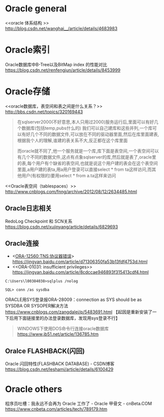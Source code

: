 

# Oracle general

<<oracle 体系结构 >>
http://blog.csdn.net/wanghai__/article/details/4683983

# Oracle索引

Oracle数据库中B-Tree以及BitMap index 的性能对比 https://blog.csdn.net/renfengjun/article/details/8453999

# Oracle存储

<<oracle数据库，表空间和表之间是什么关系？>> http://bbs.csdn.net/topics/320169443
>在sqlserver2000(不好意思,本人只用过2000)服务运行后,里面可以有好几个数据库(包括temp,pubs什么的)
我们可以自己建库和这些并列,一个库可以有好几个不同的数据文件,可以放在不同的驱动器里面,然后在库里面建表,根据我个人的理解,谁建的表关系不大,反正都在这个库里面
> 
>而oracle就不同了,他一个服务就是一个库,库下面是表空间,一个表空间可以有几个不同的数据文件,这点有点象sqlserver的库,然后就是表了,oracle里的表,每个用户有个缺省的表空间,也就是说这个用户建的表会在这个表空间里面,a用户建的表ta,用a用户登录可以直接select * from ta这样访问,而其他用户(有权限的)要用select * from a.ta这样来访问

<<Oracle表空间（tablespaces）>>
http://www.cnblogs.com/fnng/archive/2012/08/12/2634485.html

## Oracle日志相关

RedoLog Checkpoint 和 SCN关系 https://blog.csdn.net/xujinyang/article/details/6829693

## Oracle连接

- <<ORA-12560:TNS:协议器错误>> https://jingyan.baidu.com/article/d71306350fa53b13fdf4753d.html
- <<ORA-01031: insufficient privileges>> https://jingyan.baidu.com/article/8cdccae946893f315413cdf4.html
```
C:\Users\l00384038>sqlplus /nolog

SQL> conn /as sysdba
```

ORACLE用SYS登录报ORA-28009：connection as SYS should be as SYSDBA OR SYSOPER解决方法 https://www.cnblogs.com/zangdalei/p/5483691.html 【起因是重新安装了一下后用下面链接里的办法登录数据库，发现用sys登录不行】
> WINDOWS下使用DOS命令行连接oracle数据库 https://www.jb51.net/article/136785.htm

## Oralce FLASHBACK(闪回)

Oracle 闪回特性(FLASHBACK DATABASE) - CSDN博客
https://blog.csdn.net/leshami/article/details/6100429


# Oracle others

程序员吐槽：我永远不会再为 Oracle 工作了 - Oracle 甲骨文 - cnBeta.COM https://www.cnbeta.com/articles/tech/789179.htm
